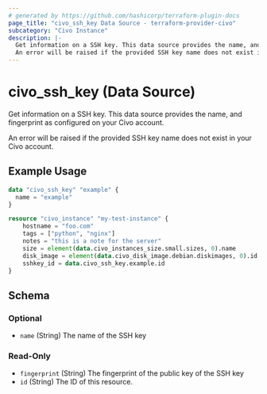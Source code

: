 ```yaml
---
# generated by https://github.com/hashicorp/terraform-plugin-docs
page_title: "civo_ssh_key Data Source - terraform-provider-civo"
subcategory: "Civo Instance"
description: |-
  Get information on a SSH key. This data source provides the name, and fingerprint as configured on your Civo account.
  An error will be raised if the provided SSH key name does not exist in your Civo account.
---
```


# civo_ssh_key (Data Source)

Get information on a SSH key. This data source provides the name, and fingerprint as configured on your Civo account.

An error will be raised if the provided SSH key name does not exist in your Civo account.

## Example Usage

```terraform
data "civo_ssh_key" "example" {
  name = "example"
}

resource "civo_instance" "my-test-instance" {
    hostname = "foo.com"
    tags = ["python", "nginx"]
    notes = "this is a note for the server"
    size = element(data.civo_instances_size.small.sizes, 0).name
    disk_image = element(data.civo_disk_image.debian.diskimages, 0).id
    sshkey_id = data.civo_ssh_key.example.id
}
```

<!-- schema generated by tfplugindocs -->
## Schema

### Optional

- `name` (String) The name of the SSH key

### Read-Only

- `fingerprint` (String) The fingerprint of the public key of the SSH key
- `id` (String) The ID of this resource.


